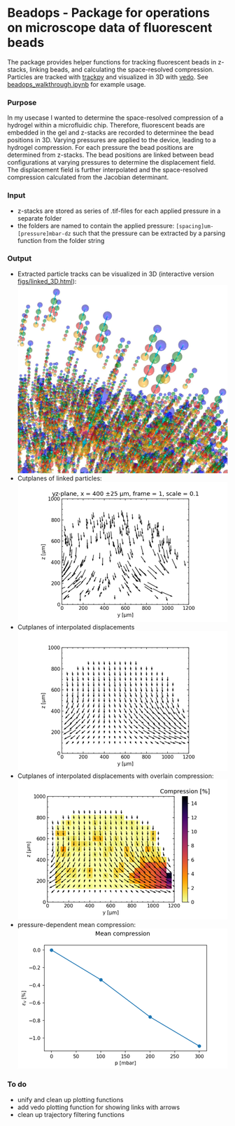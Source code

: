 # Beadops - Package for operations on microscope data of fluorescent beads

The package provides helper functions for tracking fluorescent beads in z-stacks, linking beads, and calculating the space-resolved compression.
Particles are tracked with [trackpy](https://github.com/soft-matter/trackpy) and visualized in 3D with [vedo](https://github.com/marcomusy/vedo).
See [beadops_walkthrough.ipynb](beadops_walkthrough.ipynb) for example usage.

### Purpose

In my usecase I wanted to determine the space-resolved compression of a hydrogel within a microfluidic chip. Therefore, fluorescent beads are embedded in the gel and z-stacks are recorded to determinee the bead positions in 3D. Varying pressures are applied to the device, leading to a hydrogel compression. For each pressure the bead positions are determined from z-stacks. The bead positions are linked between bead configurations at varying pressures to determine the displacement field. The displacement field is further interpolated and the space-resolved compression calculated from the Jacobian determinant.


### Input

- z-stacks are stored as series of .tif-files for each applied pressure in a separate folder
- the folders are named to contain the applied pressure: `[spacing]um-[pressure]mbar-dz` such that the pressure can be extracted by a parsing function from the folder string

### Output

- Extracted particle tracks can be visualized in 3D (interactive version [figs/linked_3D.html](https://htmlpreview.github.io/?https://github.com/ilorevilo/beadops/figs/linked_3D.html)):
	![](figs/linked_3D.jpg)
- Cutplanes of linked particles:
	![](figs/yz_x400_f1.png)
- Cutplanes of interpolated displacements
	![](figs/yz_x400_f1-int.png)
- Cutplanes of interpolated displacements with overlain compression:
	![](figs/yz_x400_f1-int-comp.png)
- pressure-dependent mean compression:
	![](figs/mean_comp.png)

### To do
- unify and clean up plotting functions
- add vedo plotting function for showing links with arrows
- clean up trajectory filtering functions